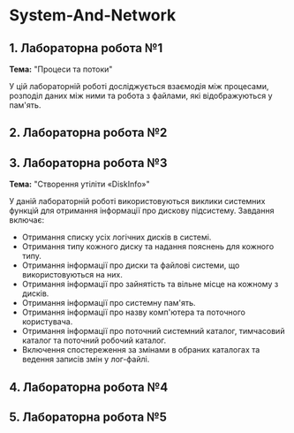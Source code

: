 # System-And-Network

## 1. Лабораторна робота №1
**Тема:** "Процеси та потоки"

У цій лабораторній роботі досліджується взаємодія між процесами, розподіл даних між ними та робота з файлами, які відображуються у пам'ять.

## 2. Лабораторна робота №2

## 3. Лабораторна робота №3
**Тема:** "Створення утіліти «DiskInfo»"

У даній лабораторній роботі використовуються виклики системних функцій для отримання інформації про дискову підсистему. Завдання включає:
- Отримання списку усіх логічних дисків в системі.
- Отримання типу кожного диску та надання пояснень для кожного типу.
- Отримання інформації про диски та файлові системи, що використовуються на них.
- Отримання інформації про зайнятість та вільне місце на кожному з дисків.
- Отримання інформації про системну пам'ять.
- Отримання інформації про назву комп'ютера та поточного користувача.
- Отримання інформації про поточний системний каталог, тимчасовий каталог та поточний робочий каталог.
- Включення спостереження за змінами в обраних каталогах та ведення записів змін у лог-файлі.

## 4. Лабораторна робота №4

## 5. Лабораторна робота №5
